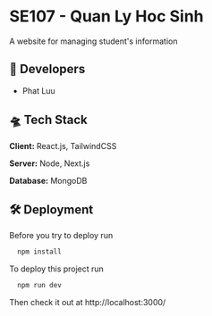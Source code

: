 
# SE107 - Quan Ly Hoc Sinh
A website for managing student's information



## 🥸 Developers

- Phat Luu


## 🛸 Tech Stack

**Client:** React.js, TailwindCSS

**Server:** Node, Next.js

**Database:** MongoDB
## 🛠 Deployment

Before you try to deploy run

```bash
  npm install
```

To deploy this project run

```bash
  npm run dev
```

Then check it out at http://localhost:3000/
